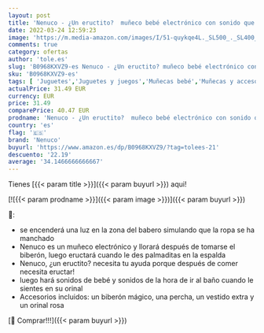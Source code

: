 ```yaml
---
layout: post
title: 'Nenuco - ¿Un eructito?  muñeco bebé electrónico con sonido que llora se ilumina su babero y eructa después del biberón  hace pipi en el orinal  para niños y niñas de 3 años  Famosa  700016670 '
date: 2022-03-24 12:59:23
image: 'https://m.media-amazon.com/images/I/51-quykqe4L._SL500_._SL400_.jpg'
comments: true
category: ofertas
author: 'tole.es'
slug: 'B0968KXVZ9-es Nenuco - ¿Un eructito? muñeco bebé electrónico con sonido...'
sku: 'B0968KXVZ9-es'
tags: [ 'Juguetes','Juguetes y juegos','Muñecas bebé','Muñecas y accesorios','babero','bebé','biberón','nenuco', ]
actualPrice: 31.49 EUR
currency: EUR
price: 31.49
comparePrice: 40.47 EUR
prodname: 'Nenuco - ¿Un eructito?  muñeco bebé electrónico con sonido que llora se ilumina su babero y eructa después del biberón  hace pipi en el orinal  para niños y niñas de 3 años  Famosa  700016670 '
country: 'es'
flag: '🇪🇸'
brand: 'Nenuco'
buyurl: 'https://www.amazon.es/dp/B0968KXVZ9/?tag=tolees-21'
descuento: '22.19'
average: '34.1466666666667'
---
```


Tienes [{{< param title >}}]({{< param buyurl >}}) aqui!

[![{{< param prodname >}}]({{< param image >}})]({{< param buyurl >}})

🔎:

- se encenderá una luz en la zona del babero simulando que la ropa se ha manchado
- Nenuco es un muñeco electrónico y llorará después de tomarse el biberón, luego eructará cuando le des palmaditas en la espalda
- Nenuco, ¿un eructito? necesita tu ayuda porque después de comer necesita eructar!
- luego hará sonidos de bebé y sonidos de la hora de ir al baño cuando le sientes en su orinal
- Accesorios incluidos: un biberón mágico, una percha, un vestido extra y un orinal rosa

[🛒 Comprar!!!]({{< param buyurl >}})
